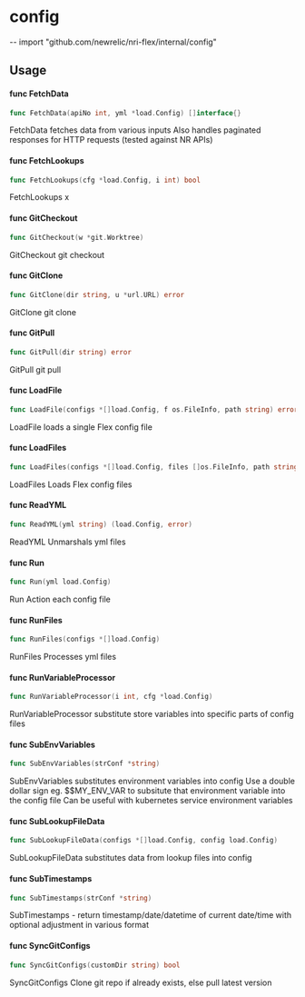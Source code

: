 # config
--
    import "github.com/newrelic/nri-flex/internal/config"


## Usage

#### func  FetchData

```go
func FetchData(apiNo int, yml *load.Config) []interface{}
```
FetchData fetches data from various inputs Also handles paginated responses for
HTTP requests (tested against NR APIs)

#### func  FetchLookups

```go
func FetchLookups(cfg *load.Config, i int) bool
```
FetchLookups x

#### func  GitCheckout

```go
func GitCheckout(w *git.Worktree)
```
GitCheckout git checkout

#### func  GitClone

```go
func GitClone(dir string, u *url.URL) error
```
GitClone git clone

#### func  GitPull

```go
func GitPull(dir string) error
```
GitPull git pull

#### func  LoadFile

```go
func LoadFile(configs *[]load.Config, f os.FileInfo, path string) error
```
LoadFile loads a single Flex config file

#### func  LoadFiles

```go
func LoadFiles(configs *[]load.Config, files []os.FileInfo, path string)
```
LoadFiles Loads Flex config files

#### func  ReadYML

```go
func ReadYML(yml string) (load.Config, error)
```
ReadYML Unmarshals yml files

#### func  Run

```go
func Run(yml load.Config)
```
Run Action each config file

#### func  RunFiles

```go
func RunFiles(configs *[]load.Config)
```
RunFiles Processes yml files

#### func  RunVariableProcessor

```go
func RunVariableProcessor(i int, cfg *load.Config)
```
RunVariableProcessor substitute store variables into specific parts of config
files

#### func  SubEnvVariables

```go
func SubEnvVariables(strConf *string)
```
SubEnvVariables substitutes environment variables into config Use a double
dollar sign eg. $$MY_ENV_VAR to subsitute that environment variable into the
config file Can be useful with kubernetes service environment variables

#### func  SubLookupFileData

```go
func SubLookupFileData(configs *[]load.Config, config load.Config)
```
SubLookupFileData substitutes data from lookup files into config

#### func  SubTimestamps

```go
func SubTimestamps(strConf *string)
```
SubTimestamps - return timestamp/date/datetime of current date/time with
optional adjustment in various format

#### func  SyncGitConfigs

```go
func SyncGitConfigs(customDir string) bool
```
SyncGitConfigs Clone git repo if already exists, else pull latest version
